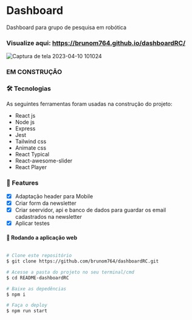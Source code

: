 # Dashboard

Dashboard para grupo de pesquisa em robótica

### Visualize aqui: https://brunom764.github.io/dashboardRC/

![Captura de tela 2023-04-10 101024](https://user-images.githubusercontent.com/100159869/230948942-a19c2035-cfb7-47bb-8542-62a0f243f338.png)


### EM CONSTRUÇÃO 


### 🛠 Tecnologias

As seguintes ferramentas foram usadas na construção do projeto:

- React js
- Node js
- Express
- Jest
- Tailwind css
- Animate css
- React Typical
- React-awesome-slider
- React Player


### 🏁 Features

- [x] Adaptação header para Mobile
- [x] Criar form da newsletter
- [x] Criar seervidor, api e banco de dados para guardar os email cadastrados na newsletter
- [x] Aplicar testes

#### 🧭 Rodando a aplicação web

```bash

# Clone este repositório
$ git clone https://github.com/brunom764/dashboardRC.git

# Acesse a pasta do projeto no seu terminal/cmd
$ cd README-dashboardRC

# Baixe as depedências
$ npm i

# Faça o deploy
$ npm run start
